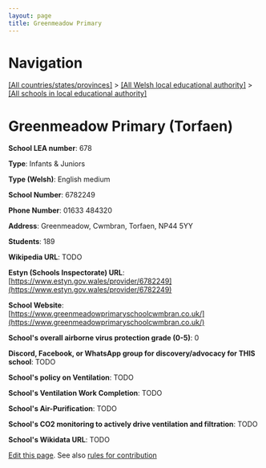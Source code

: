 ```yaml
---
layout: page
title: Greenmeadow Primary
---
```

# Navigation

[[All countries/states/provinces]](../../..) > [[All Welsh local educational authority]](../..) > [[All schools in local educational authority]](..)

# Greenmeadow Primary (Torfaen)

**School LEA number**: 678

**Type**: Infants & Juniors

**Type (Welsh)**: English medium

**School Number**: 6782249

**Phone Number**: 01633 484320

**Address**: Greenmeadow, Cwmbran, Torfaen, NP44 5YY

**Students**: 189

**Wikipedia URL**: TODO

**Estyn (Schools Inspectorate) URL**: [https://www.estyn.gov.wales/provider/6782249](https://www.estyn.gov.wales/provider/6782249)

**School Website**: [https://www.greenmeadowprimaryschoolcwmbran.co.uk/](https://www.greenmeadowprimaryschoolcwmbran.co.uk/)

**School's overall airborne virus protection grade (0-5)**: 0

**Discord, Facebook, or WhatsApp group for discovery/advocacy for THIS school**: TODO

**School's policy on Ventilation**: TODO

**School's Ventilation Work Completion**: TODO

**School's Air-Purification**: TODO

**School's CO2 monitoring to actively drive ventilation and filtration**: TODO

**School's Wikidata URL**: TODO




[Edit this page](https://github.com/ventilate-schools/Wales/edit/prif/./Torfaen/Greenmeadow_Primary.md). See also [rules for contribution](../../../contribution-rules/)